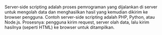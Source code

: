 Server-side scripting adalah proses pemrograman yang dijalankan di server untuk mengolah data dan menghasilkan hasil yang kemudian dikirim ke browser pengguna. Contoh server-side scripting adalah PHP, Python, atau Node.js. Prosesnya: pengguna kirim request, server olah data, lalu kirim hasilnya (seperti HTML) ke browser untuk ditampilkan.
